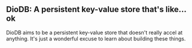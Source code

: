 DioDB: A persistent key-value store that's like... ok
-----------------------------------------------------
DioDB aims to be a persistent key-value store that doesn't really accel at
anything. It's just a wonderful excuse to learn about building these things.

